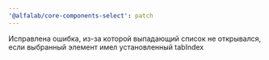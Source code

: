```yaml
---
'@alfalab/core-components-select': patch
---
```


Исправлена ошибка, из-за которой выпадающий список не открывался, если выбранный элемент имел установленный tabIndex
